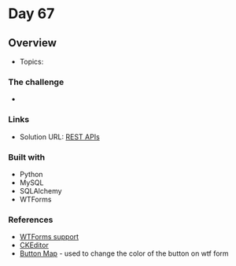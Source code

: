 # Day 67

## Overview

- Topics:

### The challenge

- 

### Links

- Solution URL: [REST APIs](https://github.com/Mikerniker/100_Days_of_Python/tree/main/Day67)

### Built with

- Python
- MySQL 
- SQLAlchemy
- WTForms

### References
- [WTForms support](https://pythonhosted.org/Flask-Bootstrap/forms.html)
- [CKEditor](https://flask-ckeditor.readthedocs.io/en/latest/basic.html)
- [Button Map](https://pythonhosted.org/Flask-Bootstrap/forms.html#form-macro-reference) - used to change the color of the button on wtf form